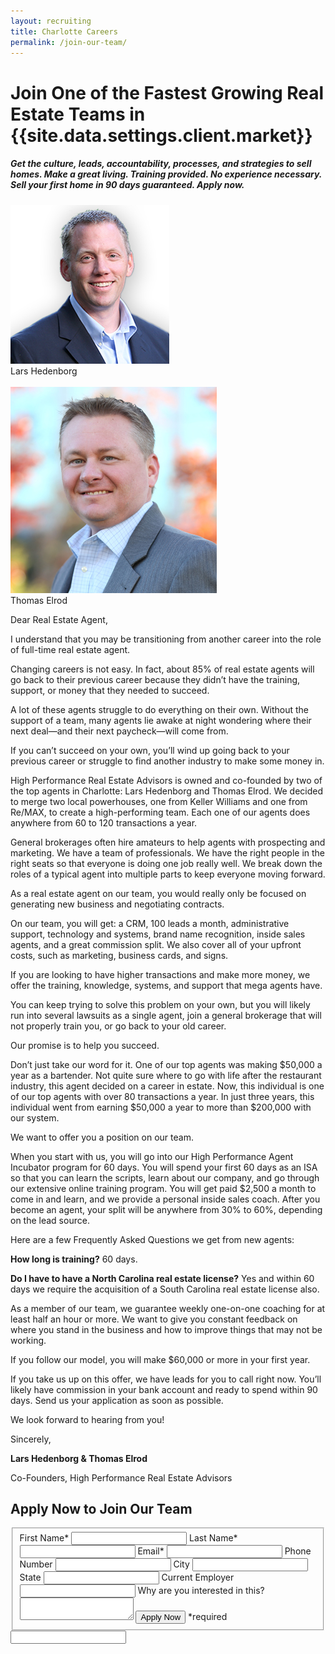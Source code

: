 ```yaml
---
layout: recruiting
title: Charlotte Careers
permalink: /join-our-team/
---
```


<div class="recruiting-page">
<h1 class="join-us">Join One of the Fastest Growing Real Estate Teams in {{site.data.settings.client.market}}</h1>
<h5 class="join-us-subtitle">Get the culture, leads, accountability, processes, and strategies to sell homes. Make a great living. Training provided. No experience necessary. Sell your first home in 90 days guaranteed. Apply now.</h5>
<div class="recruiting-photo">
<span class="client-image-container">
<img src="/img/headshot.jpg" alt="{{site.data.settings.client.brand}}" class="client-image"/>
</span>
<figcaption class="caption">Lars Hedenborg</figcaption><br>
<span class="client-image-container">
<img src="/img/headshot2.jpg" alt="{{site.data.settings.client.brand}}" class="client-image"/>
</span>
<figcaption class="caption">Thomas Elrod</figcaption>
</div>


<p>Dear Real Estate Agent,</p>

<p>I understand that you may be transitioning from another career into the role of full-time real estate agent.</p>

<p>Changing careers is not easy. In fact, about 85% of real estate agents will go back to their previous career because they didn’t have the training, support, or money that they needed to succeed.</p>

<p>A lot of these agents struggle to do everything on their own. Without the support of a team, many agents lie awake at night wondering where their next deal—and their next paycheck—will come from.  </p>

<p>If you can’t succeed on your own, you’ll wind up going back to your previous career or struggle to find another industry to make some money in.</p>

<p>High Performance Real Estate Advisors is owned and co-founded by two of the top agents in Charlotte: Lars Hedenborg and Thomas Elrod. We decided to merge two local powerhouses, one from Keller Williams and one from Re/MAX, to create a high-performing team. Each one of our agents does anywhere from 60 to 120 transactions a year.</p>

<p>General brokerages often hire amateurs to help agents with prospecting and marketing. We have a team of professionals. We have the right people in the right seats so that everyone is doing one job really well. We break down the roles of a typical agent into multiple parts to keep everyone moving forward.</p>

<p>As a real estate agent on our team, you would really only be focused on generating new business and negotiating contracts.</p>

<p>On our team, you will get: a CRM, 100 leads a month, administrative support, technology and systems, brand name recognition, inside sales agents, and a great commission split. We also cover all of your upfront costs, such as marketing, business cards, and signs.</p>

<p>If you are looking to have higher transactions and make more money, we offer the training, knowledge, systems, and support that mega agents have.</p>

<p>You can keep trying to solve this problem on your own, but you will likely run into several lawsuits as a single agent, join a general brokerage that will  not properly train you, or go back to your old career.</p>

<p>Our promise is to help you succeed.</p>

<p>Don’t just take our word for it. One of our top agents was making $50,000 a year as a bartender. Not quite sure where to go with life after the restaurant industry, this agent decided on a career in estate. Now, this individual is one of our top agents with over 80 transactions a year. In just three years, this individual went from earning $50,000 a year to more than $200,000 with our system.</p>

<p>We want to offer you a position on our team.</p>

<p>When you start with us, you will go into our High Performance Agent Incubator program for 60 days. You will spend your first 60 days as an ISA so that you can learn the scripts, learn about our company, and go through our extensive online training program. You will get paid $2,500 a month to come in and learn, and we provide a personal inside sales coach. After you become an agent, your split will be anywhere from 30% to 60%, depending on the lead source.</p>

<p>Here are a few Frequently Asked Questions we get from new agents:</p>

<p><strong>How long is training?</strong> 60 days.<br>
<p><strong>Do I have to have a North Carolina real estate license?</strong> Yes and within 60 days we require the acquisition of a South Carolina real estate license also.<br>

<p>As a member of our team, we guarantee weekly one-on-one coaching for at least half an hour or more. We want to give you constant feedback on where you stand in the business and how to improve things that may not be working.</p>

<p>If you follow our model, you will make $60,000 or more in your first year.</p>

<p>If you take us up on this offer, we have leads for you to call right now. You’ll likely have commission in your bank account and ready to spend within 90 days. Send us your application as soon as possible.</p>

<p>We look forward to hearing from you!</p>

<p>Sincerely,</p>


<p><strong>Lars Hedenborg & Thomas Elrod</strong></p>

<p>Co-Founders, High Performance Real Estate Advisors</p>



<h2 class="recruiting">Apply Now to Join Our Team</h2>

<form method="post" class="home-value cta-forms" action="https://formspree.io/crystal@hprea.com" onsubmit="return setReturn()">
					<fieldset><label for="firstname">First Name*</label> <input type="text" required="" name="firstname" /> <label for="lastname">Last Name*</label> <input type="text" required="" name="lastname" /> <label for="email">Email*</label> <input type="text" name="name" /> <label for="phone">Phone Number </label> <input type="tel" name="phone" />
						<!--base32-c9gq6t9k68pkcd3jcwpp4rbkcmtk4-base32--><label for="city">City </label> <input type="text" name="city" /> <label for="state">State </label> <input type="text" name="state" /> <label for="employer">Current Employer </label> <input type="text" name="employer" /> <label for="message">Why are you interested in this? </label><textarea name="employer"></textarea>
						<!--base32-c9gq6t9k68pk8cbme5gq4uv4cguqachj70r2urk1edjk6cg-base32--><input class="submit light-light" type="submit" value="Apply Now" name="submitrecruitingForm" /> <span class="asterisk">*required</span></fieldset>
					<!--base32-c9gq6t9k68pk8c9he1t7cxkecdkpedhpe9h6at3me5r7ee1kddhpwx9q71up4tb3f1u6mc3mdcwp6vkg6rw3gc1dc9gq6t9k68-base32-->
					<div class="hidden"><input type="hidden" value="crystal@hprea.com" name="_to" /> <input type="hidden" value="Recruiting Contact Request Message From Your Vyral Careers and Training Video Blog" name="_subject" /> <input type="text" name="_gotcha" /></div>
				</form>
